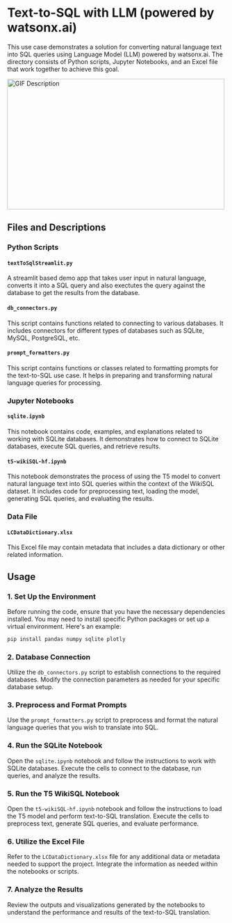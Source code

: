 # Text-to-SQL with LLM (powered by watsonx.ai)

This use case demonstrates a solution for converting natural language text into SQL queries using Language Model (LLM) powered by watsonx.ai. The directory consists of Python scripts, Jupyter Notebooks, and an Excel file that work together to achieve this goal.

<img src="https://media.giphy.com/media/v1.Y2lkPTc5MGI3NjExZmJkcnc5MndjcWVjdTU4dnFoZXVhdzYxY3lhdXR5aW1qNW52MGUzMSZlcD12MV9pbnRlcm5hbF9naWZfYnlfaWQmY3Q9Zw/b4Y1nmTCFv4fjnH745/giphy.gif" alt="GIF Description" width="500" height="300">


## Files and Descriptions

### Python Scripts

#### `textToSqlStreamlit.py`
A streamlit based demo app that takes user input in natural language, converts it into a SQL query and also exectutes the query against the database to get the results from the database.

#### `db_connectors.py`

This script contains functions related to connecting to various databases. It includes connectors for different types of databases such as SQLite, MySQL, PostgreSQL, etc.

#### `prompt_formatters.py`

This script contains functions or classes related to formatting prompts for the text-to-SQL use case. It helps in preparing and transforming natural language queries for processing.

### Jupyter Notebooks

#### `sqlite.ipynb`

This notebook contains code, examples, and explanations related to working with SQLite databases. It demonstrates how to connect to SQLite databases, execute SQL queries, and retrieve results.

#### `t5-wikiSQL-hf.ipynb`

This notebook demonstrates the process of using the T5 model to convert natural language text into SQL queries within the context of the WikiSQL dataset. It includes code for preprocessing text, loading the model, generating SQL queries, and evaluating the results.

### Data File

#### `LCDataDictionary.xlsx`

This Excel file may contain metadata that includes a data dictionary or other related information.

## Usage

### 1. Set Up the Environment

Before running the code, ensure that you have the necessary dependencies installed. You may need to install specific Python packages or set up a virtual environment. Here's an example:

```bash
pip install pandas numpy sqlite plotly
```

### 2. Database Connection

Utilize the `db_connectors.py` script to establish connections to the required databases. Modify the connection parameters as needed for your specific database setup.

### 3. Preprocess and Format Prompts

Use the `prompt_formatters.py` script to preprocess and format the natural language queries that you wish to translate into SQL.

### 4. Run the SQLite Notebook

Open the `sqlite.ipynb` notebook and follow the instructions to work with SQLite databases. Execute the cells to connect to the database, run queries, and analyze the results.

### 5. Run the T5 WikiSQL Notebook

Open the `t5-wikiSQL-hf.ipynb` notebook and follow the instructions to load the T5 model and perform text-to-SQL translation. Execute the cells to preprocess text, generate SQL queries, and evaluate performance.

### 6. Utilize the Excel File

Refer to the `LCDataDictionary.xlsx` file for any additional data or metadata needed to support the project. Integrate the information as needed within the notebooks or scripts.

### 7. Analyze the Results

Review the outputs and visualizations generated by the notebooks to understand the performance and results of the text-to-SQL translation.

